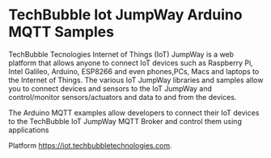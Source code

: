 TechBubble Iot JumpWay Arduino MQTT Samples
=============================================

TechBubble Tecnologies Internet of Things (IoT) JumpWay is a web platform that allows anyone to connect IoT devices such as Raspberry Pi, Intel Galileo, Arduino, ESP8266 and even phones,PCs, Macs and laptops to the Internet of Things. The various IoT JumpWay libraries and samples allow you to connect devices and sensors to the IoT JumpWay and control/monitor sensors/actuators and data to and from the devices.

The Arduino MQTT examples allow developers to connect their IoT devices to the TechBubble IoT JumpWay MQTT Broker and control them using applications

Platform <https://iot.techbubbletechnologies.com>.
